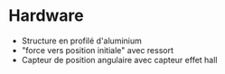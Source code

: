 # Hardware

- Structure en profilé d'aluminium
- "force vers position initiale" avec ressort
- Capteur de position angulaire avec capteur effet hall
